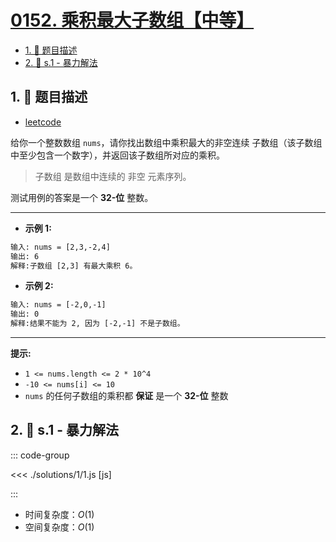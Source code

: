 # [0152. 乘积最大子数组【中等】](https://github.com/tnotesjs/TNotes.leetcode/tree/main/notes/0152.%20%E4%B9%98%E7%A7%AF%E6%9C%80%E5%A4%A7%E5%AD%90%E6%95%B0%E7%BB%84%E3%80%90%E4%B8%AD%E7%AD%89%E3%80%91)

<!-- region:toc -->

- [1. 📝 题目描述](#1--题目描述)
- [2. 🎯 s.1 - 暴力解法](#2--s1---暴力解法)

<!-- endregion:toc -->

## 1. 📝 题目描述

- [leetcode](https://leetcode.cn/problems/maximum-product-subarray/)

给你一个整数数组 `nums`，请你找出数组中乘积最大的非空连续 子数组（该子数组中至少包含一个数字），并返回该子数组所对应的乘积。

> 子数组 是数组中连续的 非空 元素序列。

测试用例的答案是一个 **32-位** 整数。

---

- **示例 1:**

```txt
输入: nums = [2,3,-2,4]
输出: 6
解释:子数组 [2,3] 有最大乘积 6。
```

- **示例 2:**

```txt
输入: nums = [-2,0,-1]
输出: 0
解释:结果不能为 2, 因为 [-2,-1] 不是子数组。
```

---

**提示:**

- `1 <= nums.length <= 2 * 10^4`
- `-10 <= nums[i] <= 10`
- `nums` 的任何子数组的乘积都 **保证** 是一个 **32-位** 整数

## 2. 🎯 s.1 - 暴力解法

::: code-group

<<< ./solutions/1/1.js [js]

:::

- 时间复杂度：$O(1)$
- 空间复杂度：$O(1)$
